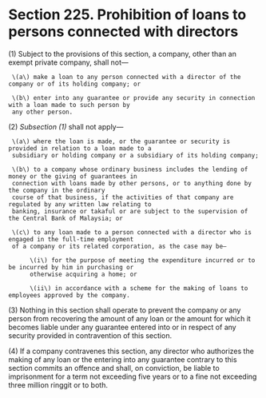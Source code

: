 # Section 225. Prohibition of loans to persons connected with directors

\(1\) Subject to the provisions of this section, a company, other than an exempt private company, shall not—

     \(a\) make a loan to any person connected with a director of the company or of its holding company; or

     \(b\) enter into any guarantee or provide any security in connection with a loan made to such person by  
     any other person.

\(2\) _Subsection \(1\)_ shall not apply—

     \(a\) where the loan is made, or the guarantee or security is provided in relation to a loan made to a  
     subsidiary or holding company or a subsidiary of its holding company;

     \(b\) to a company whose ordinary business includes the lending of money or the giving of guarantees in  
     connection with loans made by other persons, or to anything done by the company in the ordinary  
     course of that business, if the activities of that company are regulated by any written law relating to  
     banking, insurance or takaful or are subject to the supervision of the Central Bank of Malaysia; or

     \(c\) to any loan made to a person connected with a director who is engaged in the full-time employment  
     of a company or its related corporation, as the case may be—

          \(i\) for the purpose of meeting the expenditure incurred or to be incurred by him in purchasing or  
          otherwise acquiring a home; or

          \(ii\) in accordance with a scheme for the making of loans to employees approved by the company.

\(3\) Nothing in this section shall operate to prevent the company or any person from recovering the amount of any loan or the amount for which it becomes liable under any guarantee entered into or in respect of any security provided in contravention of this section.

\(4\) If a company contravenes this section, any director who authorizes the making of any loan or the entering into any guarantee contrary to this section commits an offence and shall, on conviction, be liable to imprisonment for a term not exceeding five years or to a fine not exceeding three million ringgit or to both.

